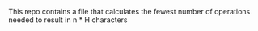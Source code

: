 This repo contains a file that calculates the fewest number of operations needed to result in n * H characters